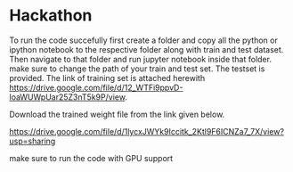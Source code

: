 # Hackathon

To run the code succefully first create a folder and copy all the python or ipython notebook to the respective folder along with train and test dataset.  Then navigate to that folder and run jupyter notebook inside that folder. make sure to change the path of your train and test set. The testset is provided. The link of training set is attached herewith
https://drive.google.com/file/d/12_WTFi9ppvD-loaWUWpUar25Z3nT5k9P/view.

Download the trained weight file from the link given below.

https://drive.google.com/file/d/1lycxJWYk9Iccitk_2Ktl9F6ICNZa7_7X/view?usp=sharing

make sure to run the code with GPU support
